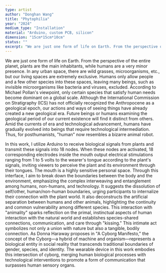 ```yaml
---
type: artist
author: "Donghan Wang"
title: "Phytophilia"
year: "2024"
medium_type: "Installation"
material: "Arduino, custom PCB, silicon"
dimension: "15cm*15cm*10cm"
status: ""
excerpt: "We are just one form of life on Earth. From the perspective of the entire planet, plants are the main inhabitants, while humans are a very minor presence. In any urban space, there are wild grasses, microorganisms, etc., but our living spaces are extremely exclusive..."
---
```

We are just one form of life on Earth. From the perspective of the entire planet, plants are the main inhabitants, while humans are a very minor presence. In any urban space, there are wild grasses, microorganisms, etc., but our living spaces are extremely exclusive. Humans only allow people and a few other species into these spaces, leaving many beings, such as invisible microorganisms like bacteria and viruses, excluded. According to Michael Pollan's viewpoint, only certain species that satisfy human needs become dominant on a global scale. Although the International Commission on Stratigraphy (ICS) has not officially recognized the Anthropocene as a geological epoch, our actions and ways of seeing things have already created a new geological era. Future beings or humans examining the geological period of our current existence will find it distinct from others. Amid the currents of era and technological advancement, humans have gradually evolved into beings that require technological intermediation. Thus, for posthumanists, "human" now resembles a bizarre animal robot.

In this work, I utilize Arduino to receive biological signals from plants and transmit these signals into 18 nodes. When these nodes are activated, 18 corresponding electrodes inside the mouth output electrical stimulations ranging from 1 to 5 volts to the wearer's tongue according to the plant's signals, inviting viewers to perceive the plant and its environment through their tongues. The mouth is a highly sensitive personal space. Through this interface, I aim to break down the boundaries between the body and the environment, emphasizing the complex interweaving and entanglement among humans, non-humans, and technology. It suggests the dissolution of self/other, human/non-human boundaries, urging participants to internalize their connection with the plant world. It also deconstructs the artificial separation between humans and other animals, highlighting the continuity and common vulnerability among different species. This interaction with "animality" sparks reflection on the primal, instinctual aspects of human interaction with the natural world and establishes species-shared connections, communication, and care through "kissing." This intimate act symbolizes not only a union with nature but also a tangible, bodily connection. As Donna Haraway proposes in "A Cyborg Manifesto," the concept of the Cyborg—a hybrid of machine and organism—represents a biological entity in social reality that transcends traditional boundaries of gender, species, and identity. The wearable device in this work embodies this intersection of cyborg, merging human biological processes with technological interventions to promote a form of communication that surpasses human sensory organs.
